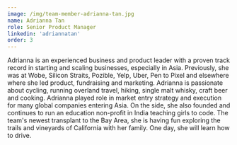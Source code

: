 ```yaml
---
image: /img/team-member-adrianna-tan.jpg
name: Adrianna Tan
role: Senior Product Manager 
linkedin: 'adriannatan'
order: 3
---
```


Adrianna is an experienced business and product leader with a proven track record in starting and scaling businesses, especially in Asia. Previously, she was at Wobe, Silicon Straits, Pozible, Yelp, Uber, Pen to Pixel and elsewhere where she led product, fundraising and marketing. Adrianna is passionate about cycling, running overland travel, hiking, single malt whisky, craft beer and cooking. Adrianna played role in market entry strategy and execution for many global companies entering Asia. On the side, she also founded and continues to run an education non-profit in India teaching girls to code. The team's newest transplant to the Bay Area, she is having fun exploring the trails and vineyards of California with her family. One day, she will learn how to drive.
